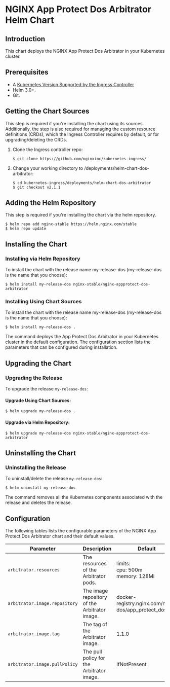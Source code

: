 # NGINX App Protect Dos Arbitrator Helm Chart

## Introduction

This chart deploys the NGINX App Protect Dos Arbitrator in your Kubernetes cluster.

## Prerequisites

  - A [Kubernetes Version Supported by the Ingress Controller](https://docs.nginx.com/nginx-ingress-controller/technical-specifications/#supported-kubernetes-versions)
  - Helm 3.0+.
  - Git.

## Getting the Chart Sources

This step is required if you're installing the chart using its sources. Additionally, the step is also required for managing the custom resource definitions (CRDs), which the Ingress Controller requires by default, or for upgrading/deleting the CRDs.

1. Clone the Ingress controller repo:
    ```console
    $ git clone https://github.com/nginxinc/kubernetes-ingress/
    ```
2. Change your working directory to /deployments/helm-chart-dos-arbitrator:
    ```console
    $ cd kubernetes-ingress/deployments/helm-chart-dos-arbitrator
    $ git checkout v2.1.1
    ```

## Adding the Helm Repository

This step is required if you're installing the chart via the helm repository.

```console
$ helm repo add nginx-stable https://helm.nginx.com/stable
$ helm repo update
```

## Installing the Chart

### Installing via Helm Repository

To install the chart with the release name my-release-dos (my-release-dos is the name that you choose):

```console
$ helm install my-release-dos nginx-stable/nginx-appprotect-dos-arbitrator
```


### Installing Using Chart Sources

To install the chart with the release name my-release-dos (my-release-dos is the name that you choose):

```console
$ helm install my-release-dos .
```

The command deploys the App Protect Dos Arbitrator in your Kubernetes cluster in the default configuration. The configuration section lists the parameters that can be configured during installation.

## Upgrading the Chart

### Upgrading the Release

To upgrade the release `my-release-dos`:

#### Upgrade Using Chart Sources:

```console
$ helm upgrade my-release-dos .
```

#### Upgrade via Helm Repository:

```console
$ helm upgrade my-release-dos nginx-stable/nginx-appprotect-dos-arbitrator
```

## Uninstalling the Chart

### Uninstalling the Release

To uninstall/delete the release `my-release-dos`:

```console
$ helm uninstall my-release-dos
```

The command removes all the Kubernetes components associated with the release and deletes the release.

## Configuration

The following tables lists the configurable parameters of the NGINX App Protect Dos Arbitrator chart and their default values.

Parameter | Description | Default
--- | --- | ---
`arbitrator.resources` | The resources of the Arbitrator pods. | limits:<br>cpu: 500m<br>memory: 128Mi
`arbitrator.image.repository` | The image repository of the Arbitrator image. | docker-registry.nginx.com/nap-dos/app_protect_dos_arb
`arbitrator.image.tag` | The tag of the Arbitrator image. | 1.1.0
`arbitrator.image.pullPolicy` | The pull policy for the Arbitrator image. | IfNotPresent
